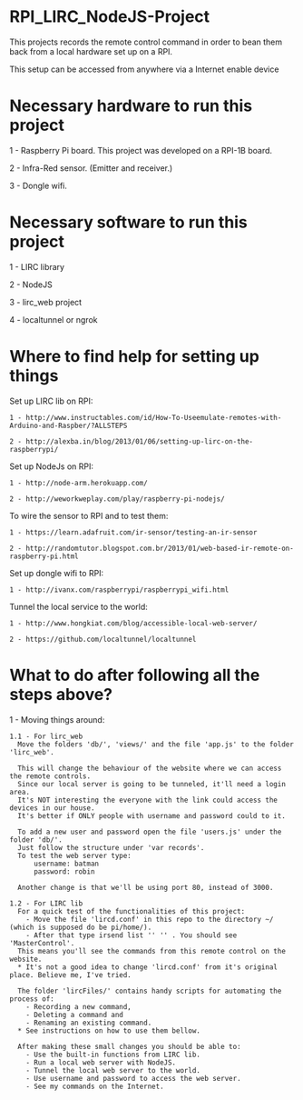 # RPI_LIRC_NodeJS-Project
This projects records the remote control command in order to bean them back from a local hardware set up on a RPI.

This setup can be accessed from anywhere via a Internet enable device

# Necessary hardware to run this project
1 - Raspberry Pi board. This project was developed on a RPI-1B board.

2 - Infra-Red sensor. (Emitter and receiver.)

3 - Dongle wifi.

# Necessary software to run this project
1 - LIRC library

2 - NodeJS

3 - lirc_web project

4 - localtunnel or ngrok

# Where to find help for setting up things
  Set up LIRC lib on RPI:

    1 - http://www.instructables.com/id/How-To-Useemulate-remotes-with-Arduino-and-Raspber/?ALLSTEPS

    2 - http://alexba.in/blog/2013/01/06/setting-up-lirc-on-the-raspberrypi/


  Set up NodeJs on RPI:

    1 - http://node-arm.herokuapp.com/

    2 - http://weworkweplay.com/play/raspberry-pi-nodejs/

  To wire the sensor to RPI and to test them:

    1 - https://learn.adafruit.com/ir-sensor/testing-an-ir-sensor

    2 - http://randomtutor.blogspot.com.br/2013/01/web-based-ir-remote-on-raspberry-pi.html

  Set up dongle wifi to RPI:

    1 - http://ivanx.com/raspberrypi/raspberrypi_wifi.html

  Tunnel the local service to the world:

    1 - http://www.hongkiat.com/blog/accessible-local-web-server/

    2 - https://github.com/localtunnel/localtunnel

# What to do after following all the steps above?
  1 - Moving things around:

    1.1 - For lirc_web
      Move the folders 'db/', 'views/' and the file 'app.js' to the folder 'lirc_web'.

      This will change the behaviour of the website where we can access the remote controls.
      Since our local server is going to be tunneled, it'll need a login area.
      It's NOT interesting the everyone with the link could access the devices in our house.
      It's better if ONLY people with username and password could to it.

      To add a new user and password open the file 'users.js' under the folder 'db/'.
      Just follow the structure under 'var records'.
      To test the web server type:
          username: batman
          password: robin

      Another change is that we'll be using port 80, instead of 3000.

    1.2 - For LIRC lib
      For a quick test of the functionalities of this project:
        - Move the file 'lircd.conf' in this repo to the directory ~/ (which is supposed do be pi/home/).
        - After that type irsend list '' '' . You should see 'MasterControl'.
      This means you'll see the commands from this remote control on the website.
      * It's not a good idea to change 'lircd.conf' from it's original place. Believe me, I've tried.

      The folder 'lircFiles/' contains handy scripts for automating the process of:
        - Recording a new command,
        - Deleting a command and
        - Renaming an existing command.
      * See instructions on how to use them bellow.

      After making these small changes you should be able to:
        - Use the built-in functions from LIRC lib.
        - Run a local web server with NodeJS.
        - Tunnel the local web server to the world.
        - Use username and password to access the web server.
        - See my commands on the Internet.
